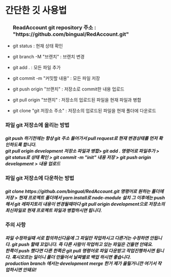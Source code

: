<h1>간단한 깃 사용법</h1>
<ul>
    <h3>ReadAccount git repository 주소 : "https://github.com/bingual/RedAccount.git"</h3>
    <li>
        <p>git status : 현재 상태 확인</p>
    </li>
    <li>
        <p>git branch -M "브랜치" : 브랜치 변경</p>
    </li>
    <li>
        <p>git add . : 모든 파일 추가</p>
    </li>
    <li>
        <p>git commit -m "커밋할 내용" : 모든 파일 저장</p>
    </li>
    <li>
        <p>git push origin "브랜치" : 저장소로 commit한 내용 업로드</p>
    </li>
    <li>
        <p>git pull origin "브랜치" : 저장소의 업로드된 파일을 현재 파일과 병합</p>
    </li>
    <li>
        <p>git clone "git 저장소 주소" : 저장소의 업로드된 파일을 현재 폴더에 다운로드</p>
    </li>
</ul>
<h3>파일 git 저장소에 올리는 방법</h3>
<h5>
    git push 하기전에는 항상 git 주소 들어가서 pull request로 현재 변경상태를 먼저 확인하도록 합니다. <br />
    git pull origin development 저장소 파일과 병합> git add . 명령어로 파일추가 > git status로 상태 확인 > git commit -m "init" 내용 저장 > git
    push
    origin development > 내용 업로드<br />
</h5>
<h3>파일 git 저장소에 다운하는 방법</h3>
<h5>git clone https://github.com/bingual/RedAccount.git 명령어로 원하는 폴더에 저장 > 현재 프로젝트 폴더에서 yarn install로 node-module
    설치 그 이후에는 push해서 git 레파지토리 내용이 변경될때마다 git pull origin development으로 저장소의 최신파일로 현재 프로젝트 파일과 병합하시면 됩니다.
</h5>

<h3>주의 사항</h3>
<h5>파일 수정하실때 서로 합의하신다음에 그 파일만 작업하시고 다른거는 수정하면 안됩니다. git push 할때 꼬입니다. 즉 다른 사람이 작업하고 있는 파일은 건들면 안돼요.<br /> 한쪽이 push 했다면
    다른 한쪽은 git pull 명령어로 파일 다운받고 작업진행하시면
    됩니다. 혹시모르는 일이니 폴더 만들어서 날짜별로 백업 하시면 좋습니다.<br />
    production branch 에서는 development merge 한거 제가 올릴거니깐 여기서 작업하시면 안돼요!
</h5>
<h5></h5>